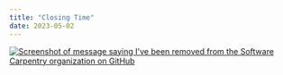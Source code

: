 ```yaml
---
title: "Closing Time"
date: 2023-05-02
---
```


<div class="center">
  <a href="https://www.youtube.com/watch?v=Mk08KQYdyfY">
    <img src="@root/files/2023/removed.png" alt="Screenshot of message saying I've been removed from the Software Carpentry organization on GitHub">
  </a>
</div>
